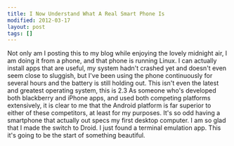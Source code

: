 ```yaml
---
title: I Now Understand What A Real Smart Phone Is
modified: 2012-03-17
layout: post
tags: []
---
```




 Not only am I posting this to my blog while enjoying the lovely midnight air, I am doing it from a phone, and that phone is running Linux. I can actually install apps that are useful, my system hadn't crashed yet and doesn't even seem close to sluggish, but I've been using the phone continuously for several hours and the battery is still holding out. This isn't even the latest and greatest operating system, this is 2.3 As someone who's developed both blackberry and iPhone apps, and used both competing platforms extensively, it is clear to me that the Android platform is far superior to either of these competitors, at least for my purposes. It's so odd having a smartphone that actually out specs my first desktop computer. I am so glad that I made the switch to Droid. I just found a terminal emulation app. This it's going to be the start of something beautiful.
